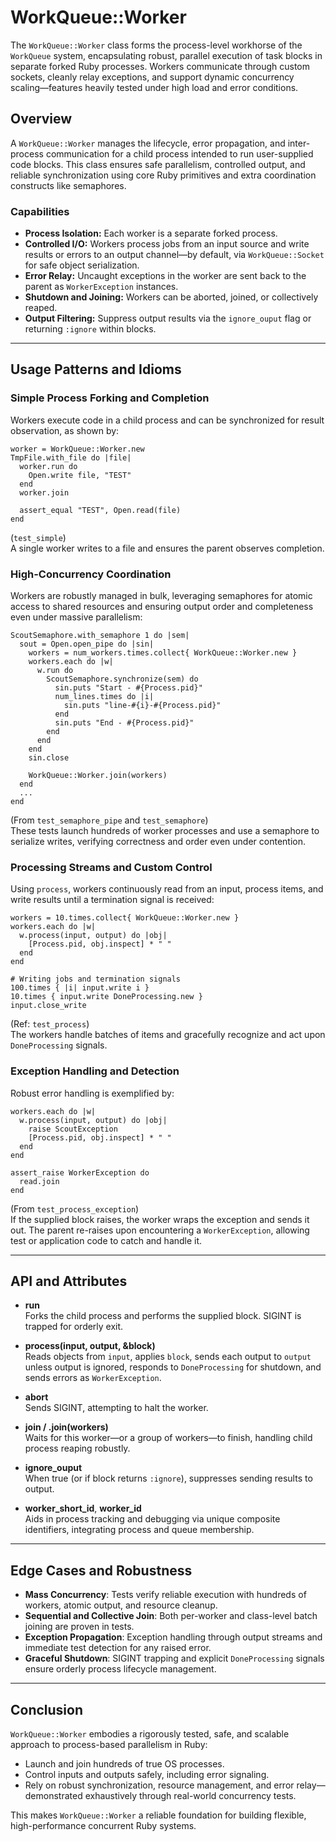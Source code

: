 # WorkQueue::Worker

The `WorkQueue::Worker` class forms the process-level workhorse of the `WorkQueue` system, encapsulating robust, parallel execution of task blocks in separate forked Ruby processes. Workers communicate through custom sockets, cleanly relay exceptions, and support dynamic concurrency scaling—features heavily tested under high load and error conditions.

## Overview

A `WorkQueue::Worker` manages the lifecycle, error propagation, and inter-process communication for a child process intended to run user-supplied code blocks. This class ensures safe parallelism, controlled output, and reliable synchronization using core Ruby primitives and extra coordination constructs like semaphores.

### Capabilities

- **Process Isolation:** Each worker is a separate forked process.
- **Controlled I/O:** Workers process jobs from an input source and write results or errors to an output channel—by default, via `WorkQueue::Socket` for safe object serialization.
- **Error Relay:** Uncaught exceptions in the worker are sent back to the parent as `WorkerException` instances.
- **Shutdown and Joining:** Workers can be aborted, joined, or collectively reaped.
- **Output Filtering:** Suppress output results via the `ignore_ouput` flag or returning `:ignore` within blocks.

---

## Usage Patterns and Idioms

### Simple Process Forking and Completion

Workers execute code in a child process and can be synchronized for result observation, as shown by:

```
worker = WorkQueue::Worker.new
TmpFile.with_file do |file|
  worker.run do
    Open.write file, "TEST"
  end
  worker.join

  assert_equal "TEST", Open.read(file)
end
```
(`test_simple`)  
A single worker writes to a file and ensures the parent observes completion.

### High-Concurrency Coordination

Workers are robustly managed in bulk, leveraging semaphores for atomic access to shared resources and ensuring output order and completeness even under massive parallelism:

```
ScoutSemaphore.with_semaphore 1 do |sem|
  sout = Open.open_pipe do |sin|
    workers = num_workers.times.collect{ WorkQueue::Worker.new }
    workers.each do |w|
      w.run do
        ScoutSemaphore.synchronize(sem) do
          sin.puts "Start - #{Process.pid}"
          num_lines.times do |i|
            sin.puts "line-#{i}-#{Process.pid}"
          end
          sin.puts "End - #{Process.pid}"
        end
      end
    end
    sin.close

    WorkQueue::Worker.join(workers)
  end
  ...
end
```
(From `test_semaphore_pipe` and `test_semaphore`)  
These tests launch hundreds of worker processes and use a semaphore to serialize writes, verifying correctness and order even under contention.

### Processing Streams and Custom Control

Using `process`, workers continuously read from an input, process items, and write results until a termination signal is received:

```
workers = 10.times.collect{ WorkQueue::Worker.new }
workers.each do |w|
  w.process(input, output) do |obj|
    [Process.pid, obj.inspect] * " "
  end
end

# Writing jobs and termination signals
100.times { |i| input.write i }
10.times { input.write DoneProcessing.new }
input.close_write
```
(Ref: `test_process`)  
The workers handle batches of items and gracefully recognize and act upon `DoneProcessing` signals.

### Exception Handling and Detection

Robust error handling is exemplified by:

```
workers.each do |w|
  w.process(input, output) do |obj|
    raise ScoutException
    [Process.pid, obj.inspect] * " "
  end
end

assert_raise WorkerException do
  read.join
end
```
(From `test_process_exception`)  
If the supplied block raises, the worker wraps the exception and sends it out. The parent re-raises upon encountering a `WorkerException`, allowing test or application code to catch and handle it.

---

## API and Attributes

- **run**  
  Forks the child process and performs the supplied block. SIGINT is trapped for orderly exit.

- **process(input, output, &block)**  
  Reads objects from `input`, applies `block`, sends each output to `output` unless output is ignored, responds to `DoneProcessing` for shutdown, and sends errors as `WorkerException`.

- **abort**  
  Sends SIGINT, attempting to halt the worker.

- **join / .join(workers)**  
  Waits for this worker—or a group of workers—to finish, handling child process reaping robustly.

- **ignore_ouput**  
  When true (or if block returns `:ignore`), suppresses sending results to output.

- **worker_short_id**, **worker_id**  
  Aids in process tracking and debugging via unique composite identifiers, integrating process and queue membership.

---

## Edge Cases and Robustness

- **Mass Concurrency**: Tests verify reliable execution with hundreds of workers, atomic output, and resource cleanup.
- **Sequential and Collective Join**: Both per-worker and class-level batch joining are proven in tests.
- **Exception Propagation**: Exception handling through output streams and immediate test detection for any raised error.
- **Graceful Shutdown**: SIGINT trapping and explicit `DoneProcessing` signals ensure orderly process lifecycle management.

---

## Conclusion

`WorkQueue::Worker` embodies a rigorously tested, safe, and scalable approach to process-based parallelism in Ruby:  
- Launch and join hundreds of true OS processes.  
- Control inputs and outputs safely, including error signaling.  
- Rely on robust synchronization, resource management, and error relay—demonstrated exhaustively through real-world concurrency tests.  

This makes `WorkQueue::Worker` a reliable foundation for building flexible, high-performance concurrent Ruby systems.